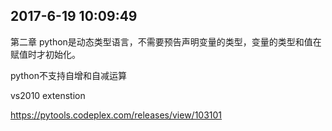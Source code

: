 ## 2017-6-19 10:09:49
 第二章
 python是动态类型语言，不需要预告声明变量的类型，变量的类型和值在赋值时才初始化。

 python不支持自增和自减运算

vs2010 extenstion

https://pytools.codeplex.com/releases/view/103101
